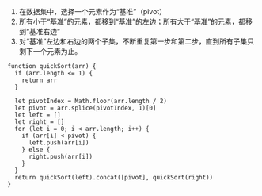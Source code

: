 
1. 在数据集中，选择一个元素作为“基准”（pivot）
2. 所有小于“基准”的元素，都移到“基准”的左边；所有大于“基准”的元素，都移到“基准右边”
3. 对“基准”左边和右边的两个子集，不断重复第一步和第二步，直到所有子集只剩下一个元素为止。

```
function quickSort(arr) {
  if (arr.length <= 1) {
    return arr
  }

  let pivotIndex = Math.floor(arr.length / 2)
  let pivot = arr.splice(pivotIndex, 1)[0]
  let left = []
  let right = []
  for (let i = 0; i < arr.length; i++) {
    if (arr[i] < pivot) {
      left.push(arr[i])
    } else {
      right.push(arr[i])
    }
  }
  return quickSort(left).concat([pivot], quickSort(right))
}
```